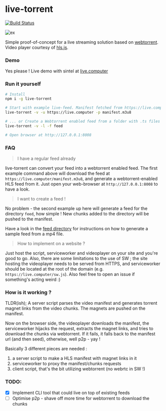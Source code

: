 live-torrent
=============

[![Build Status](https://travis-ci.org/pldubouilh/live-torrent.svg?branch=master)](https://travis-ci.org/pldubouilh/live-torrent)


![ex](https://user-images.githubusercontent.com/760637/36377295-f08d0ff2-1576-11e8-97c0-dcb91246529d.png)


Simple proof-of-concept for a live streaming solution based on [webtorrent](https://github.com/webtorrent/webtorrent). Video player courtesy of [hls.js](https://github.com/video-dev/hls.js/).


### Demo
Yes please ! Live demo with sintel at [live.computer](https://live.computer)

### Run it yourself
```sh
# Install
npm i -g live-torrent

# Start with example live-feed. Manifest fetched from https://live.computer/manifest.m3u8
live-torrent -v -u https://live.computer -p manifest.m3u8

# ... or Create a Webtorrent enabled feed from a folder with .ts files
live-torrent -v -l -f feed

# Open browser at http://127.0.0.1:8008
```

### FAQ
> I have a regular feed already

live-torrent can convert your feed into a webtorrent enabled feed. The first example command above will download the feed at `https://live.computer/manifest.m3u8`, and generate a webtorrent-enabled HLS feed from it. Just open your web-browser at `http://127.0.0.1:8008` to have a look.

> I want to create a feed !

No problem - the second example up here will generate a feed for the directory `feed`, how simple ! New chunks added to the directory will be pushed to the manifest.

Have a look in the [feed directory](https://github.com/pldubouilh/live-torrent/tree/master/feed) for instructions on how to generate a sample feed from a mp4 file.

> How to implement on a website ?

Just host the script, serviceworker and videoplayer on your site and you're good to go. Also, there are some limitations to the use of SW ; the site hosting the videoplayer needs to be served from HTTPS, and serviceworker should be located at the root of the domain (e.g. `https://live.computer/sw.js`). Also feel free to open an issue if something's acting weird :)

### How is it working ?
TLDR(ish); A server script parses the video manifest and generates torrent magnet links from the video chunks. The magnets are pushed on the manifest.

Now on the browser side, the videoplayer downloads the manifest, the serviceworker hijacks the request, extracts the magnet links, and tries to download the chunks via webtorrent. If it fails, it falls back to the manifest url (and then seed), otherwise, well p2p - yay !

Basically 3 different pieces are needed :
   1. a server script to make a HLS manifest with magnet links in it
   2. serviceworker to proxy the manifest/chunks requests
   3. client script, that's the bit utilizing webtorrent (no webrtc in SW !)

### TODO:
- [x] Implement CLI tool that could live on top of existing feeds
- [ ] Optimise p2p - shave off more time for webtorrent to download the chunks
